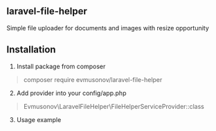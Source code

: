 ## laravel-file-helper
Simple file uploader for documents and images with resize opportunity

## Installation
1. Install package from composer
> composer require evmusonov/laravel-file-helper
2. Add provider into your config/app.php
> Evmusonov\LaravelFileHelper\FileHelperServiceProvider::class
3. Usage example
